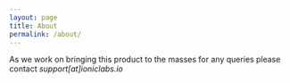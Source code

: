 ```yaml
---
layout: page
title: About
permalink: /about/
---
```


As we work on bringing this product to the masses for any queries please contact *support[at]ioniclabs.io*

